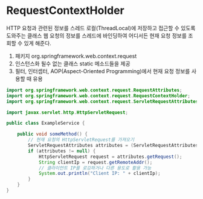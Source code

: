 # RequestContextHolder
HTTP 요청과 관련된 정보를 스레드 로컬(ThreadLocal)에 저장하고 접근할 수 있도록 도와주는 클래스
웹 요청의 정보를 스레드에 바인딩하여 어디서든 현재 요청 정보를 조회할 수 있게 해준다.

1. 패키지 org.springframework.web.context.request
1. 인스턴스화 될수 없는 클래스 static 메소드들을 제공
1. 필터, 인터셉터, AOP(Aspect-Oriented Programming)에서 현재 요청 정보를 사용할 때 유용

```java 
import org.springframework.web.context.request.RequestAttributes;
import org.springframework.web.context.request.RequestContextHolder;
import org.springframework.web.context.request.ServletRequestAttributes;

import javax.servlet.http.HttpServletRequest;

public class ExampleService {

    public void someMethod() {
        // 현재 요청의 HttpServletRequest를 가져오기
        ServletRequestAttributes attributes = (ServletRequestAttributes) RequestContextHolder.getRequestAttributes();
        if (attributes != null) {
            HttpServletRequest request = attributes.getRequest();
            String clientIp = request.getRemoteAddr();
            // 클라이언트 IP를 로깅하거나 다른 용도로 활용 가능
            System.out.println("Client IP: " + clientIp);
        }
    }
}
```